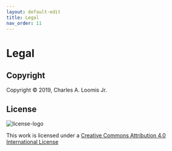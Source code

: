 ```yaml
---
layout: default-edit
title: Legal
nav_order: 11
---
```


# Legal

## Copyright

Copyright &copy; 2019, Charles A. Loomis Jr.

## License

![license-logo](/docs/assets/cc-license.png)

This work is licensed under a [Creative Commons Attribution 4.0
International
License](href="http://creativecommons.org/licenses/by/4.0/")
